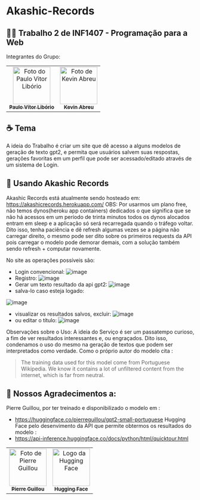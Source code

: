 # Akashic-Records

## 👨‍💻 Trabalho 2 de INF1407 - Programação para a Web
Integrantes do Grupo:

<table>
  <tr>
    <td align="center">
      <a href="https://github.com/pvliborio">
        <img src="https://avatars.githubusercontent.com/u/19355448?v=4" width="100px;" alt="Foto do Paulo Vitor Libório "/><br>
        <sub>
          <b>Paulo Vítor Libório</b>
        </sub>
      </a>
    </td>
    <td align="center">
      <a href= "https://github.com/LeeTgk">
        <img src="https://avatars.githubusercontent.com/u/61758137?v=4" width="100px;" alt="Foto de Kevin Abreu"/><br>
        <sub>
          <b>Kevin Abreu</b>
        </sub>
      </a>
    </td>
  </tr>
</table>


## ☕ Tema
A ideia do Trabalho é criar um site que dê acesso a alguns modelos de geração de texto gpt2, e permita que usuários salvem suas respostas, gerações favoritas em um perfil que pode ser acessado/editado através de um sistema de Login.

## 🚀 Usando Akashic Records

Akashic Records está atualmente sendo hosteado em: https://akashicrecords.herokuapp.com/
OBS: Por usarmos um plano free, não temos dynos(heroku app containers) dedicados o que significa que se não há acessos em um período de trinta minutos todos os dynos alocados entram em sleep e a aplicação só será recarregada quando o tráfego voltar.
Dito isso, tenha paciência e dê refresh algumas vezes se a página não carregar direito, o mesmo pode ser dito sobre os primeiros requests da API pois carregar o modelo pode demorar demais, com a solução também sendo refresh + computar novamente.

No site as operações possíveis são:
  * Login convencional:
  ![image](https://user-images.githubusercontent.com/61758137/144293768-4e5a8777-bcab-4b75-8895-b96cd0a2ce3e.png)
  * Registro:
  ![image](https://user-images.githubusercontent.com/61758137/144294293-c3cfd087-27bf-4273-bb31-3116df346838.png)
  * Gerar um texto resultado da api gpt2:
  ![image](https://user-images.githubusercontent.com/61758137/144291234-8bb2d09b-8de0-44b3-acc7-a63d6412d29d.png)
  * salva-lo caso esteja logado:

  ![image](https://user-images.githubusercontent.com/61758137/144292573-bb78da5f-3457-41eb-b371-8aea1924571a.png)
  * visualizar os resultados salvos, excluir:
  ![image](https://user-images.githubusercontent.com/61758137/144293016-ace93fe6-7c19-4e4a-b492-94680147ec0d.png)
  * ou editar o título:
  ![image](https://user-images.githubusercontent.com/61758137/144293297-5df944d0-d1fe-4fda-ac20-a883f1eb281b.png)

Observações sobre o Uso:
A ideia do Serviço é ser um passatempo curioso, a fim de ver resultados interessantes e, ou engraçados.
Dito isso, condenamos o uso do mesmo na geração de textos que podem ser interpretados como verdade.
Como o próprio autor do modelo cita :
  > The training data used for this model come from Portuguese Wikipedia. We know it contains a lot of unfiltered content from the internet, which is far from neutral. 

## 🤝 Nossos Agradecimentos a:
Pierre Guillou, por ter treinado e disponibilizado o modelo em : 
  * https://huggingface.co/pierreguillou/gpt2-small-portuguese
Hugging Face pelo desenvimento da API que permite obtermos os resultados do modelo :
  * https://api-inference.huggingface.co/docs/python/html/quicktour.html
<table>
  <tr>
    <td align="center">
      <a href="https://github.com/piegu">
        <img src="https://avatars.githubusercontent.com/u/20000948?v=4" width="100px;" alt="Foto de Pierre Guillou"/><br>
        <sub>
          <b>Pierre Guillou</b>
        </sub>
      </a>
    </td>
    <td align="center">
      <a href= "https://huggingface.co/">
        <img src="https://huggingface.co/front/assets/huggingface_logo-noborder.svg" width="100px;" alt="Logo da Hugging Face"/><br>
        <sub>
          <b>Hugging Face</b>
        </sub>
      </a>
    </td>
  </tr>
</table>

